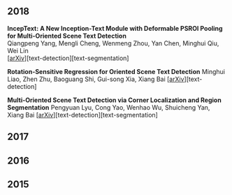 ## 2018
**IncepText: A New Inception-Text Module with Deformable PSROI Pooling for Multi-Oriented Scene Text Detection**  
Qiangpeng Yang, Mengli Cheng, Wenmeng Zhou, Yan Chen, Minghui Qiu, Wei Lin  
\[[arXiv](https://arxiv.org/abs/1805.01167)\]\[text-detection\]\[text-segmentation\]

**Rotation-Sensitive Regression for Oriented Scene Text Detection** 
Minghui Liao, Zhen Zhu, Baoguang Shi, Gui-song Xia, Xiang Bai 
\[[arXiv](https://arxiv.org/abs/1803.05265)\]\[text-detection\]

**Multi-Oriented Scene Text Detection via Corner Localization and Region Segmentation** 
Pengyuan Lyu, Cong Yao, Wenhao Wu, Shuicheng Yan, Xiang Bai 
\[[arXiv](https://arxiv.org/abs/1802.08948)\]\[text-detection\]\[text-segmentation\]

## 2017

## 2016

## 2015
